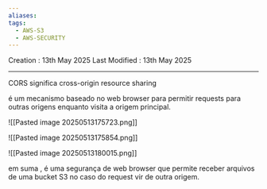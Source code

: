 ```yaml
---
aliases: 
tags:
  - AWS-S3
  - AWS-SECURITY
---
```

Creation : 13th May 2025
Last Modified : 13th May 2025
___
CORS significa cross-origin resource sharing

é um mecanismo baseado no web browser para permitir requests para outras origens enquanto visita a origem principal.

![[Pasted image 20250513175723.png]]

![[Pasted image 20250513175854.png]]

![[Pasted image 20250513180015.png]]

em suma , é uma segurança de web browser que permite receber arquivos de uma bucket S3 no caso do request vir de outra origem.
